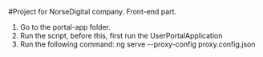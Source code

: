 #Project for NorseDigital company. Front-end part.

1. Go to the portal-app folder.
2. Run the script, before this, first run the UserPortalApplication
3. Run the following command: ng serve --proxy-config proxy.config.json